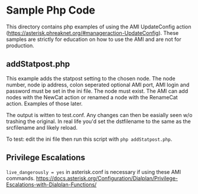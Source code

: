 # Sample Php Code
This directory contains php examples of using the AMI UpdateConfig action (https://asterisk.phreaknet.org/#manageraction-UpdateConfig). These samples are strictly for education on how to use the AMI and are not for production.

## addStatpost.php
This example adds the statpost setting to the chosen node. The node number, node ip address, colon seperated optional AMI port, AMI login and password must be set in the ini file. The node must exist. The AMI can add nodes with the NewCat action or renamed a node with the RenameCat action. Examples of those later.

The output is witten to test.conf. Any changes can then be easially seen w/o trashing the original. In real life you'd set the dstfilename to the same as the srcfilename and likely reload.

To test: edit the ini file then run this script with `php addStatpost.php`.

## Privilege Escalations
`live_dangerously = yes` in asterisk.conf is necessary if using these AMI commands.
https://docs.asterisk.org/Configuration/Dialplan/Privilege-Escalations-with-Dialplan-Functions/